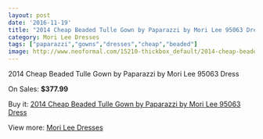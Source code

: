 ```yaml
---
layout: post
date: '2016-11-19'
title: "2014 Cheap Beaded Tulle Gown by Paparazzi by Mori Lee 95063 Dress"
category: Mori Lee Dresses
tags: ["paparazzi","gowns","dresses","cheap","beaded"]
image: http://www.neoformal.com/15210-thickbox_default/2014-cheap-beaded-tulle-gown-by-paparazzi-by-mori-lee-95063-dress.jpg
---
```

2014 Cheap Beaded Tulle Gown by Paparazzi by Mori Lee 95063 Dress

On Sales: **$377.99**
<a href="https://www.neoformal.com/en/mori-lee-dresses-2014/5158-2014-cheap-beaded-tulle-gown-by-paparazzi-by-mori-lee-95063-dress.html"><amp-img layout="responsive" width="600" height="600" src="//www.neoformal.com/15210-thickbox_default/2014-cheap-beaded-tulle-gown-by-paparazzi-by-mori-lee-95063-dress.jpg" alt="2014 Cheap Beaded Tulle Gown by Paparazzi by Mori Lee 95063 Dress 0" /></a>
<a href="https://www.neoformal.com/en/mori-lee-dresses-2014/5158-2014-cheap-beaded-tulle-gown-by-paparazzi-by-mori-lee-95063-dress.html"><amp-img layout="responsive" width="600" height="600" src="//www.neoformal.com/15211-thickbox_default/2014-cheap-beaded-tulle-gown-by-paparazzi-by-mori-lee-95063-dress.jpg" alt="2014 Cheap Beaded Tulle Gown by Paparazzi by Mori Lee 95063 Dress 1" /></a>
<a href="https://www.neoformal.com/en/mori-lee-dresses-2014/5158-2014-cheap-beaded-tulle-gown-by-paparazzi-by-mori-lee-95063-dress.html"><amp-img layout="responsive" width="600" height="600" src="//www.neoformal.com/15212-thickbox_default/2014-cheap-beaded-tulle-gown-by-paparazzi-by-mori-lee-95063-dress.jpg" alt="2014 Cheap Beaded Tulle Gown by Paparazzi by Mori Lee 95063 Dress 2" /></a>
<a href="https://www.neoformal.com/en/mori-lee-dresses-2014/5158-2014-cheap-beaded-tulle-gown-by-paparazzi-by-mori-lee-95063-dress.html"><amp-img layout="responsive" width="600" height="600" src="//www.neoformal.com/15213-thickbox_default/2014-cheap-beaded-tulle-gown-by-paparazzi-by-mori-lee-95063-dress.jpg" alt="2014 Cheap Beaded Tulle Gown by Paparazzi by Mori Lee 95063 Dress 3" /></a>
<a href="https://www.neoformal.com/en/mori-lee-dresses-2014/5158-2014-cheap-beaded-tulle-gown-by-paparazzi-by-mori-lee-95063-dress.html"><amp-img layout="responsive" width="600" height="600" src="//www.neoformal.com/15214-thickbox_default/2014-cheap-beaded-tulle-gown-by-paparazzi-by-mori-lee-95063-dress.jpg" alt="2014 Cheap Beaded Tulle Gown by Paparazzi by Mori Lee 95063 Dress 4" /></a>

Buy it: [2014 Cheap Beaded Tulle Gown by Paparazzi by Mori Lee 95063 Dress](https://www.neoformal.com/en/mori-lee-dresses-2014/5158-2014-cheap-beaded-tulle-gown-by-paparazzi-by-mori-lee-95063-dress.html "2014 Cheap Beaded Tulle Gown by Paparazzi by Mori Lee 95063 Dress")

View more: [Mori Lee Dresses](https://www.neoformal.com/en/62-mori-lee-dresses-2014 "Mori Lee Dresses")